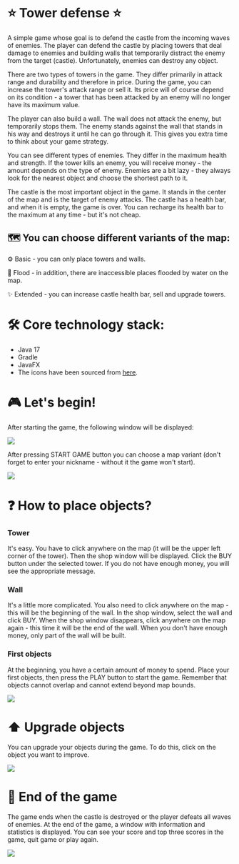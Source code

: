 <h1> ⭐️ Tower defense ⭐️ </h1>
<p> A simple game whose goal is to defend the castle from the incoming waves of enemies. The player can defend the castle by placing towers that deal damage to enemies and building walls that temporarily distract the
enemy from the target (castle). Unfortunately, enemies can destroy any object.</p>

<p> There are two types of towers in the game. They differ primarily in attack range and durability and therefore  in price. During the game, you can increase the tower's attack
range or sell it. Its price will of course depend on its condition - a tower that has been attacked by an enemy will no longer have its maximum value.</p>

<p> The player can also build a wall. The wall does not attack the enemy, but temporarily stops them. The enemy stands against the wall that stands in his way and destroys it until he
can go through it. This gives you extra time to think about your game strategy.</p>

<p> You can see different types of enemies. They differ in the maximum health and strength. If the tower kills an enemy, you will receive money - the amount depends on the type 
of enemy. Enemies are a bit lazy - they always look for the nearest object and choose the shortest path to it.</p>

<p> The castle is the most important object in the game. It stands in the center of the map and is the target of enemy attacks. The castle has a health
bar, and when it is empty, the game is over. You can recharge its health bar to the maximum at any time - but it's not cheap.</p>

<h2> 🗺 You can choose different variants of the map: </h2>
<p> ⚙️ Basic - you can only place towers and walls. </p>
<p> 🌊 Flood - in addition, there are inaccessible places flooded by water on the map. </p>
<p> ✨ Extended - you can increase castle health bar, sell and upgrade towers. </p>

<h1> 🛠 Core technology stack: </h1>
<ul>
<li> Java 17 </li>
<li> Gradle </li>
<li> JavaFX </li>
<li> The icons have been sourced from <a href="https://www.flaticon.com">here</a>. </li>
</ul>

<h1> 🎮 Let's begin! </h1>
<p> After starting the game, the following window will be displayed: </p>
<img src="/readme/start.gif">
<p> After pressing START GAME button you can choose a map variant (don't forget to enter your nickname - without it the game won't start). </p>
<img src="/readme/input.gif">

<h1>❓ How to place objects? </h1>
<h3> Tower </h3>
<p> It's easy. You have to click anywhere on the map (it will be the upper left corner of the tower). Then the shop window will be displayed. Click the BUY button under the selected tower. If you do not have enough money, you will see the appropriate message.</p>
<h3> Wall </h3>
<p> It's a little more complicated. You also need to click anywhere on the map - this will be the beginning of the wall. In the shop window, select the wall and click BUY. When the shop window disappears, click anywhere on the map again - this time it will be the end of the wall. When you don't have enough money, only part of the wall will be built.</p>

<h3> First objects </h3>

<p> At the beginning, you have a certain amount of money to spend. Place your first objects, then press the PLAY button to start the game. Remember that objects cannot overlap and cannot extend beyond map bounds. </p>

<img src="/readme/shop.gif">

<h1> ⬆️ Upgrade objects </h1>
<p> You can upgrade your objects during the game. To do this, click on the object you want to improve. </p>
<img src="/readme/upgrade.gif">

<h1> 🏁 End of the game </h1>
<p> The game ends when the castle is destroyed or the player defeats all waves of enemies. At the end of the game, a window with information and statistics is displayed. You can see your score and top three scores in the game, quit game or play again.</p>
<img src="/readme/end.gif">
